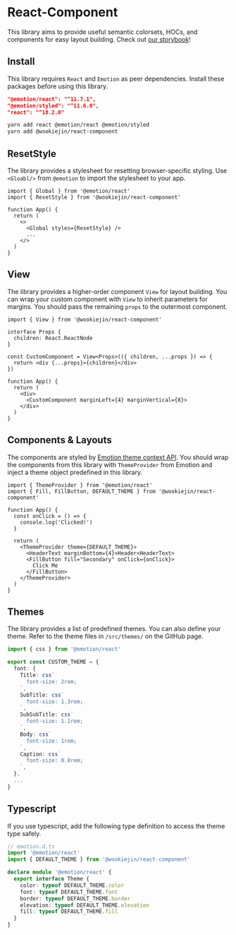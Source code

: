 # React-Component

This library aims to provide useful semantic colorsets, HOCs, and components for easy layout building. Check out [our storybook](https://jhw123.github.io/react-component/)!

## Install

This library requires `React` and `Emotion` as peer dependencies. Install these packages before using this library.

```json
"@emotion/react": "^11.7.1",
"@emotion/styled": "^11.6.0",
"react": "^18.2.0"
```

```sh
yarn add react @emotion/react @emotion/styled
yarn add @wookiejin/react-component
```

## ResetStyle

The library provides a stylesheet for resetting browser-specific styling. Use `<Gloabl/>` from `@emotion` to import the stylesheet to your app.

```tsx
import { Global } from '@emotion/react'
import { ResetStyle } from '@wookiejin/react-component'

function App() {
  return (
    <>
      <Global styles={ResetStyle} />
      ...
    </>
  )
}
```

## View

The library provides a higher-order component `View` for layout building. You can wrap your custom component with `View` to inherit parameters for margins. You should pass the remaining `props` to the outermost component.

```tsx
import { View } from '@wookiejin/react-component'

interface Props {
  children: React.ReactNode
}

const CustomComponent = View<Props>(({ children, ...props }) => {
  return <div {...props}>{children}</div>
})

function App() {
  return (
    <div>
      <CustomComponent marginLeft={4} marginVertical={8}>
    </div>
  )
}
```

## Components & Layouts

The components are styled by [Emotion theme context API](https://emotion.sh/docs/theming). You should wrap the components from this library with `ThemeProvider` from Emotion and inject a theme object predefined in this library.

```tsx
import { ThemeProvider } from '@emotion/react'
import { Fill, FillButton, DEFAULT_THEME } from '@wookiejin/react-component'

function App() {
  const onClick = () => {
    console.log('Clicked!')
  }

  return (
    <ThemeProvider theme={DEFAULT_THEME}>
      <HeaderText marginBottom={4}>Header<HeaderText>
      <FillButton fill="Secondary" onClick={onClick}>
        Click Me
      </FillButton>
    </ThemeProvider>
  )
}
```

## Themes

The library provides a list of predefined themes. You can also define your theme. Refer to the theme files in `/src/themes/` on the GitHub page.

```ts
import { css } from '@emotion/react'

export const CUSTOM_THEME = {
  font: {
    Title: css`
      font-size: 2rem;
    `,
    SubTitle: css`
      font-size: 1.3rem;
    `,
    SubSubTitle: css`
      font-size: 1.1rem;
    `,
    Body: css`
      font-size: 1rem;
    `,
    Caption: css`
      font-size: 0.8rem;
    `,
  },
  ...
}
```

## Typescript

If you use typescript, add the following type definition to access the theme type safely.

```ts
// emotion.d.ts
import '@emotion/react'
import { DEFAULT_THEME } from '@wookiejin/react-component'

declare module '@emotion/react' {
  export interface Theme {
    color: typeof DEFAULT_THEME.color
    font: typeof DEFAULT_THEME.font
    border: typeof DEFAULT_THEME.border
    elevation: typeof DEFAULT_THEME.elevation
    fill: typeof DEFAULT_THEME.fill
  }
}
```

